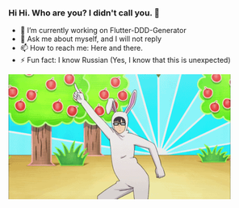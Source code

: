 ### Hi Hi. Who are you? I didn't call you. 👋
<!--
**Kenedi231/Kenedi231** is a ✨ _special_ ✨ repository because its `README.md` (this file) appears on your GitHub profile.

Here are some ideas to get you started:

- 🌱 I’m currently learning ...
- 👯 I’m looking to collaborate on ...
- 🤔 I’m looking for help with ...
- 😄 Pronouns: ...
-->

- 🔭 I’m currently working on Flutter-DDD-Generator
- 💬 Ask me about myself, and I will not reply
- 📫 How to reach me: Here and there.
- ⚡ Fun fact: I know Russian (Yes, I know that this is unexpected)

![](678a75963110d6752550a1a1d4a270c45bc936b8_hq.gif)
